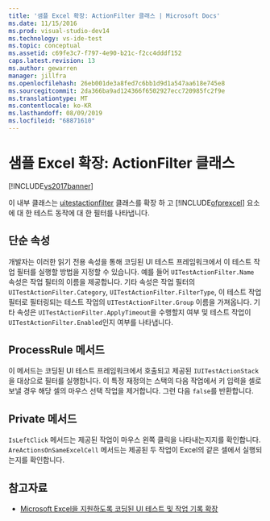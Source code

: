 ```yaml
---
title: '샘플 Excel 확장: ActionFilter 클래스 | Microsoft Docs'
ms.date: 11/15/2016
ms.prod: visual-studio-dev14
ms.technology: vs-ide-test
ms.topic: conceptual
ms.assetid: c69fe3c7-f797-4e90-b21c-f2cc4dddf152
caps.latest.revision: 13
ms.author: gewarren
manager: jillfra
ms.openlocfilehash: 26eb001de3a8fed7c6bb1d9d1a547aa618e745e8
ms.sourcegitcommit: 2da366ba9ad124366f6502927ecc720985fc2f9e
ms.translationtype: MT
ms.contentlocale: ko-KR
ms.lasthandoff: 08/09/2019
ms.locfileid: "68871610"
---
```

# <a name="sample-excel-extension-actionfilter-class"></a>샘플 Excel 확장: ActionFilter 클래스
[!INCLUDE[vs2017banner](../includes/vs2017banner.md)]

이 내부 클래스는 [uitestactionfilter](/previous-versions/visualstudio/visual-studio-2012/dd985757(v=vs.110)) 클래스를 확장 하 고 [!INCLUDE[ofprexcel](../includes/ofprexcel-md.md)] 요소에 대 한 테스트 동작에 대 한 필터를 나타냅니다.

## <a name="simple-properties"></a>단순 속성
 개발자는 이러한 읽기 전용 속성을 통해 코딩된 UI 테스트 프레임워크에서 이 테스트 작업 필터를 실행할 방법을 지정할 수 있습니다. 예를 들어 `UITestActionFilter.Name` 속성은 작업 필터의 이름을 제공합니다. 기타 속성은 작업 필터의 `UITestActionFilter.Category`, `UITestActionFilter.FilterType`, 이 테스트 작업 필터로 필터링되는 테스트 작업의 `UITestActionFilter.Group` 이름을 가져옵니다. 기타 속성은 `UITestActionFilter.ApplyTimeout`을 수행할지 여부 및 테스트 작업이 `UITestActionFilter.Enabled`인지 여부를 나타냅니다.

## <a name="processrule-method"></a>ProcessRule 메서드
 이 메서드는 코딩된 UI 테스트 프레임워크에서 호출되고 제공된 `IUITestActionStack`을 대상으로 필터를 실행합니다. 이 특정 재정의는 스택의 다음 작업에서 키 입력을 셀로 보낼 경우 해당 셀의 마우스 선택 작업을 제거합니다. 그런 다음 `false`를 반환합니다.

## <a name="private-methods"></a>Private 메서드
 `IsLeftClick` 메서드는 제공된 작업이 마우스 왼쪽 클릭을 나타내는지지를 확인합니다. `AreActionsOnSameExcelCell` 메서드는 제공된 두 작업이 Excel의 같은 셀에서 실행되는지를 확인합니다.

## <a name="see-also"></a>참고자료

- [Microsoft Excel을 지원하도록 코딩된 UI 테스트 및 작업 기록 확장](../test/extending-coded-ui-tests-and-action-recordings-to-support-microsoft-excel.md)
